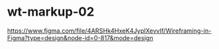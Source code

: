 # wt-markup-02
https://www.figma.com/file/4ARSHk4HxeK4JyplXevvIf/Wireframing-in-Figma?type=design&node-id=0-817&mode=design
